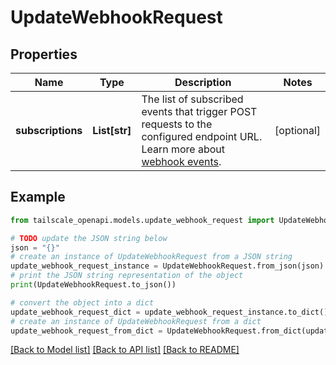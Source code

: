 # UpdateWebhookRequest


## Properties

Name | Type | Description | Notes
------------ | ------------- | ------------- | -------------
**subscriptions** | **List[str]** | The list of subscribed events that trigger POST requests to the configured endpoint URL. Learn more about [webhook events](/kb/1213/webhooks#events).  | [optional] 

## Example

```python
from tailscale_openapi.models.update_webhook_request import UpdateWebhookRequest

# TODO update the JSON string below
json = "{}"
# create an instance of UpdateWebhookRequest from a JSON string
update_webhook_request_instance = UpdateWebhookRequest.from_json(json)
# print the JSON string representation of the object
print(UpdateWebhookRequest.to_json())

# convert the object into a dict
update_webhook_request_dict = update_webhook_request_instance.to_dict()
# create an instance of UpdateWebhookRequest from a dict
update_webhook_request_from_dict = UpdateWebhookRequest.from_dict(update_webhook_request_dict)
```
[[Back to Model list]](../README.md#documentation-for-models) [[Back to API list]](../README.md#documentation-for-api-endpoints) [[Back to README]](../README.md)


